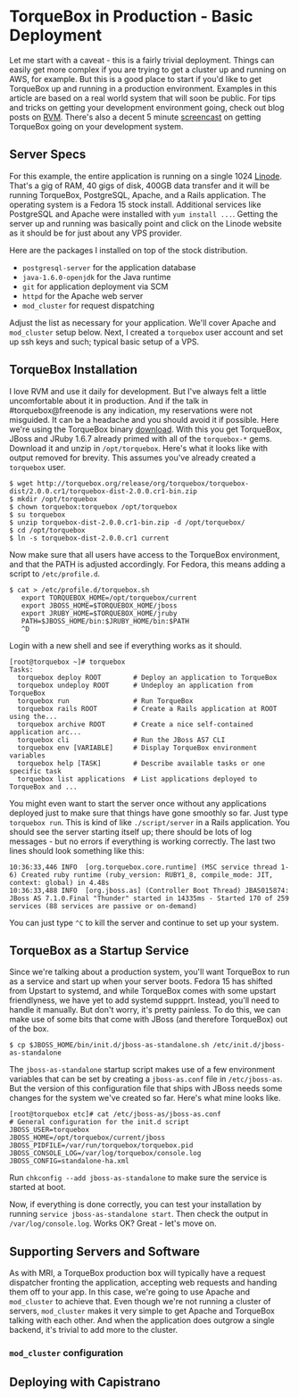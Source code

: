 # TorqueBox in Production - Basic Deployment

Let me start with a caveat - this is a fairly trivial deployment. Things can
easily get more complex if you are trying to get a cluster up and running on
AWS, for example. But this is a good place to start if you'd like to get
TorqueBox up and running in a production environment.  Examples in this article
are based on a real world system that will soon be public.  For tips and tricks
on getting your development environment going, check out blog posts on
[RVM](http://torquebox.org/news/tags/rvm/). There's also a decent 5 minute
[screencast](http://torquebox.org/podcasts/2011/12/07/installing-torquebox/) on
getting TorqueBox going on your development system.

## Server Specs

For this example, the entire application is running on a single 1024
[Linode](http://linode.com).  That's a gig of RAM, 40 gigs of disk, 400GB
data transfer and it will be running TorqueBox, PostgreSQL, Apache, and a Rails
application. The operating system is a Fedora 15 stock install. Additional
services like PostgreSQL and Apache were installed with `yum install ...`.
Getting the server up and running was basically point and click on the Linode
website as it should be for just about any VPS provider.  

Here are the packages I installed on top of the stock distribution.

- `postgresql-server` for the application database
- `java-1.6.0-openjdk` for the Java runtime
- `git` for application deployment via SCM
- `httpd` for the Apache web server
- `mod_cluster` for request dispatching 

Adjust the list as necessary for your application. We'll cover Apache and
`mod_cluster` setup below. Next, I created a `torquebox` user account and
set up ssh keys and such; typical basic setup of a VPS.

## TorqueBox Installation

I love RVM and use it daily for development. But I've always felt a little
uncomfortable about it in production. And if the talk in #torquebox@freenode is
any indication, my reservations were not misguided. It can be a headache and
you should avoid it if possible.  Here we're using the TorqueBox binary
[download](http://torquebox.org/download/).  With this you get TorqueBox, JBoss
and JRuby 1.6.7 already primed with all of the `torquebox-*` gems.  Download it
and unzip in `/opt/torquebox`. Here's what it looks like with output removed
for brevity.  This assumes you've already created a `torquebox` user. 

    $ wget http://torquebox.org/release/org/torquebox/torquebox-dist/2.0.0.cr1/torquebox-dist-2.0.0.cr1-bin.zip
    $ mkdir /opt/torquebox
    $ chown torquebox:torquebox /opt/torquebox
    $ su torquebox
    $ unzip torquebox-dist-2.0.0.cr1-bin.zip -d /opt/torquebox/
    $ cd /opt/torquebox
    $ ln -s torquebox-dist-2.0.0.cr1 current
    
Now make sure that all users have access to the TorqueBox environment, and that
the PATH is adjusted accordingly. For Fedora, this means adding a script to
`/etc/profile.d`.

    $ cat > /etc/profile.d/torquebox.sh
       export TORQUEBOX_HOME=/opt/torquebox/current
       export JBOSS_HOME=$TORQUEBOX_HOME/jboss
       export JRUBY_HOME=$TORQUEBOX_HOME/jruby
       PATH=$JBOSS_HOME/bin:$JRUBY_HOME/bin:$PATH
       ^D
       
Login with a new shell and see if everything works as it should.

    [root@torquebox ~]# torquebox
    Tasks:
      torquebox deploy ROOT        # Deploy an application to TorqueBox
      torquebox undeploy ROOT      # Undeploy an application from TorqueBox
      torquebox run                # Run TorqueBox
      torquebox rails ROOT         # Create a Rails application at ROOT using the...
      torquebox archive ROOT       # Create a nice self-contained application arc...
      torquebox cli                # Run the JBoss AS7 CLI
      torquebox env [VARIABLE]     # Display TorqueBox environment variables
      torquebox help [TASK]        # Describe available tasks or one specific task
      torquebox list applications  # List applications deployed to TorqueBox and ...

You might even want to start the server once without any applications deployed
just to make sure that things have gone smoothly so far.  Just type `torquebox
run`. This is kind of like `./script/server` in a Rails application. You should
see the server starting itself up; there should be lots of log messages - but
no errors if everything is working correctly.  The last two lines should look
something like this:

    10:36:33,446 INFO  [org.torquebox.core.runtime] (MSC service thread 1-6) Created ruby runtime (ruby_version: RUBY1_8, compile_mode: JIT, context: global) in 4.48s
    10:36:33,488 INFO  [org.jboss.as] (Controller Boot Thread) JBAS015874: JBoss AS 7.1.0.Final "Thunder" started in 14335ms - Started 170 of 259 services (88 services are passive or on-demand)
       
You can just type `^C` to kill the server and continue to set up your system.


## TorqueBox as a Startup Service

Since we're talking about a production system, you'll want TorqueBox to run as
a service and start up when your server boots. Fedora 15 has shifted from
Upstart to systemd, and while TorqueBox comes with some upstart friendlyness,
we have yet to add systemd suppprt.  Instead, you'll need to handle it
manually. But don't worry, it's pretty painless.  To do this, we can make use
of some bits that come with JBoss (and therefore TorqueBox) out of the box.

    $ cp $JBOSS_HOME/bin/init.d/jboss-as-standalone.sh /etc/init.d/jboss-as-standalone
    
The `jboss-as-standalone` startup script makes use of a few environment
variables that can be set by creating a `jboss-as.conf` file in
`/etc/jboss-as`. But the version of this configuration file that ships with
JBoss needs some changes for the system we've created so far.  Here's what
mine looks like.

    [root@torquebox etc]# cat /etc/jboss-as/jboss-as.conf 
    # General configuration for the init.d script
    JBOSS_USER=torquebox
    JBOSS_HOME=/opt/torquebox/current/jboss
    JBOSS_PIDFILE=/var/run/torquebox/torquebox.pid
    JBOSS_CONSOLE_LOG=/var/log/torquebox/console.log
    JBOSS_CONFIG=standalone-ha.xml
    
Run `chkconfig --add jboss-as-standalone` to make sure the service is started
at boot.

Now, if everything is done correctly, you can test your installation by
running `service jboss-as-standalone start`. Then check the output in 
`/var/log/console.log`. Works OK? Great - let's move on.


## Supporting Servers and Software

As with MRI, a TorqueBox production box will typically have a request
dispatcher fronting the application, accepting web requests and handing them
off to your app.  In this case, we're going to use Apache and `mod_cluster` to
achieve that. Even though we're not running a cluster of servers, `mod_cluster`
makes it very simple to get Apache and TorqueBox talking with each other. And
when the application does outgrow a single backend, it's trivial to add more to
the cluster.

### `mod_cluster` configuration

## Deploying with Capistrano
